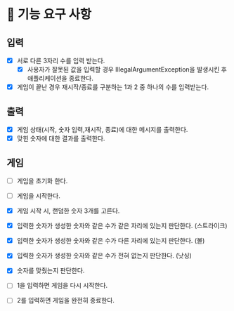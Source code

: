 # 🚀 기능 요구 사항

## 입력
- [x] 서로 다른 3자리 수를 입력 받는다. 
  - [x] 사용자가 잘못된 값을 입력할 경우 IllegalArgumentException을 발생시킨 후 애플리케이션을 종료한다.
- [x] 게임이 끝난 경우 재시작/종료를 구분하는 1과 2 중 하나의 수를 입력받는다.

## 출력 
- [x] 게임 상태(시작, 숫자 입력,재시작, 종료)에 대한 메시지를 출력한다. 
- [x] 맞힌 숫자에 대한 결과를 출력한다. 

## 게임
- [ ] 게임을 초기화 한다.
- [ ] 게임을 시작한다. 
- [x] 게임 시작 시, 랜덤한 숫자 3개를 고른다. 
- [x] 입력한 숫자가 생성한 숫자와 같은 수가 같은 자리에 있는지 판단한다. (스트라이크)
- [x] 입력한 숫자가 생성한 숫자와 같은 수가 다른 자리에 있는지 판단한다. (볼)
- [x] 입력한 숫자가 생성한 숫자와 같은 수가 전혀 없는지 판단한다. (낫싱)
- [x] 숫자를 맞췄는지 판단한다.
- [ ] 1을 입력하면 게임을 다시 시작한다. 
- [ ] 2를 입력하면 게임을 완전히 종료한다. 

